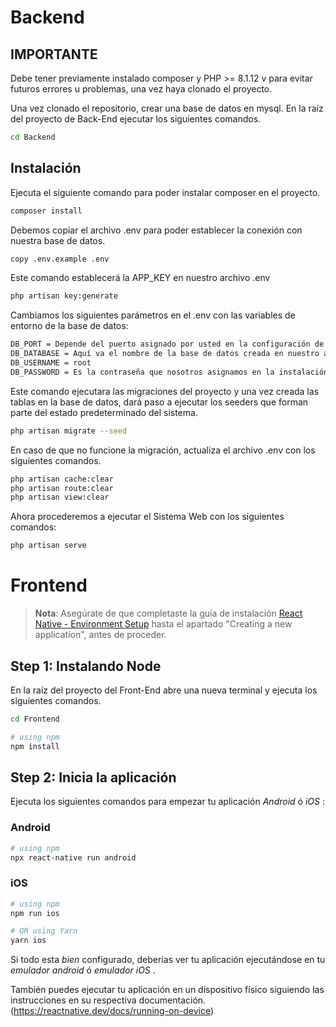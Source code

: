 
# Backend

## IMPORTANTE
Debe tener previamente instalado composer y PHP >= 8.1.12 v para evitar futuros errores u problemas, una vez haya clonado el proyecto.

Una vez clonado el repositorio, crear una base de datos en mysql.
En la raíz del proyecto de Back-End ejecutar los siguientes comandos.

```bash
cd Backend
```


## Instalación

Ejecuta el siguiente comando para poder instalar composer en el proyecto.
```bash
composer install
```
Debemos copiar el archivo .env para poder establecer la conexión con nuestra base de datos.
```bash
copy .env.example .env
```
Este comando establecerá la APP_KEY en nuestro archivo .env
```bash
php artisan key:generate
```
Cambiamos los siguientes parámetros en el .env con las variables de entorno de la base de datos:
```bash
DB_PORT = Depende del puerto asignado por usted en la configuración de su base de datos(default: 3306)
DB_DATABASE = Aquí va el nombre de la base de datos creada en nuestro administrador de base de datos preferido.
DB_USERNAME = root
DB_PASSWORD = Es la contraseña que nosotros asignamos en la instalación, en caso de utilizar Xampp, Laragon, etc... Este campo se debe dejar vacío.
```
Este comando ejecutara las migraciones del proyecto y una vez creada las tablas en la base de datos, dará paso a ejecutar los seeders que forman parte del estado predeterminado del sistema.
```bash
php artisan migrate --seed
```
En caso de que no funcione la migración, actualiza el archivo .env con los siguientes comandos.
```bash
php artisan cache:clear
php artisan route:clear
php artisan view:clear
```
Ahora procederemos a ejecutar el Sistema Web con los siguientes comandos:
```bash
php artisan serve
```



# Frontend

>**Nota**: Asegúrate de que completaste la guía de instalación [React Native - Environment Setup](https://reactnative.dev/docs/environment-setup) hasta el apartado "Creating a new application", antes de proceder.

## Step 1: Instalando  Node

En la raíz del proyecto del Front-End abre una nueva terminal y ejecuta los siguientes comandos. 

```bash
cd Frontend
```

```bash
# using npm
npm install
```

## Step 2: Inicia la aplicación 

Ejecuta los siguientes comandos para empezar tu aplicación _Android_ ó _iOS_ :

### Android

```bash
# using npm
npx react-native run android
```
### iOS

```bash
# using npm
npm run ios
```
```bash
# OR using Yarn
yarn ios
```

Si todo esta _bien_ configurado, deberías ver tu aplicación ejecutándose en tu  _emulador android_ ó _emulador iOS_ .

También puedes ejecutar tu aplicación en un dispositivo físico siguiendo las instrucciones en su respectiva documentación. (https://reactnative.dev/docs/running-on-device)
